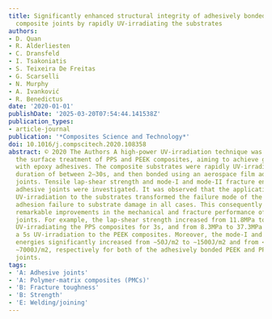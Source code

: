 ```yaml
---
title: Significantly enhanced structural integrity of adhesively bonded PPS and PEEK
  composite joints by rapidly UV-irradiating the substrates
authors:
- D. Quan
- R. Alderliesten
- C. Dransfeld
- I. Tsakoniatis
- S. Teixeira De Freitas
- G. Scarselli
- N. Murphy
- A. Ivanković
- R. Benedictus
date: '2020-01-01'
publishDate: '2025-03-20T07:54:44.141538Z'
publication_types:
- article-journal
publication: '*Composites Science and Technology*'
doi: 10.1016/j.compscitech.2020.108358
abstract: © 2020 The Authors A high-power UV-irradiation technique was proposed for
  the surface treatment of PPS and PEEK composites, aiming to achieve good adhesion
  with epoxy adhesives. The composite substrates were rapidly UV-irradiated for a
  duration of between 2–30s, and then bonded using an aerospace film adhesive to produce
  joints. Tensile lap-shear strength and mode-I and mode-II fracture energies of the
  adhesive joints were investigated. It was observed that the application of a short-time
  UV-irradiation to the substrates transformed the failure mode of the specimens from
  adhesion failure to substrate damage in all cases. This consequently resulted in
  remarkable improvements in the mechanical and fracture performance of the adhesive
  joints. For example, the lap-shear strength increased from 11.8MPa to 31.7MPa upon
  UV-irradiating the PPS composites for 3s, and from 8.3MPa to 37.3MPa by applying
  a 5s UV-irradiation to the PEEK composites. Moreover, the mode-I and mode-II fracture
  energies significantly increased from ∼50J/m2 to ∼1500J/m2 and from <300J/m2 to
  ∼7000J/m2, respectively for both of the adhesively bonded PEEK and PPS composite
  joints.
tags:
- 'A: Adhesive joints'
- 'A: Polymer-matrix composites (PMCs)'
- 'B: Fracture toughness'
- 'B: Strength'
- 'E: Welding/joining'
---
```

